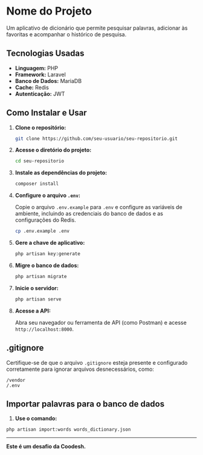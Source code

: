 # Nome do Projeto

Um aplicativo de dicionário que permite pesquisar palavras, adicionar às favoritas e acompanhar o histórico de pesquisa.

## Tecnologias Usadas

- **Linguagem:** PHP
- **Framework:** Laravel
- **Banco de Dados:** MariaDB
- **Cache:** Redis
- **Autenticação:** JWT

## Como Instalar e Usar

1. **Clone o repositório:**

   ```bash
   git clone https://github.com/seu-usuario/seu-repositorio.git
   ```

2. **Acesse o diretório do projeto:**

   ```bash
   cd seu-repositorio
   ```

3. **Instale as dependências do projeto:**

   ```bash
   composer install
   ```

4. **Configure o arquivo `.env`:**

   Copie o arquivo `.env.example` para `.env` e configure as variáveis de ambiente, incluindo as credenciais do banco de dados e as configurações do Redis.

   ```bash
   cp .env.example .env
   ```

5. **Gere a chave de aplicativo:**

   ```bash
   php artisan key:generate
   ```

6. **Migre o banco de dados:**

   ```bash
   php artisan migrate
   ```

7. **Inicie o servidor:**

   ```bash
   php artisan serve
   ```

8. **Acesse a API:**

   Abra seu navegador ou ferramenta de API (como Postman) e acesse `http://localhost:8000`.

## .gitignore

Certifique-se de que o arquivo `.gitignore` esteja presente e configurado corretamente para ignorar arquivos desnecessários, como:

```
/vendor
/.env
```

## Importar palavras para o banco de dados

1. **Use o comando:**

```
php artisan import:words words_dictionary.json
```

---

**Este é um desafio da Coodesh.**
